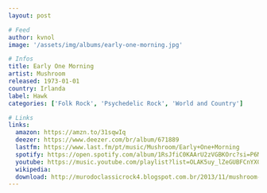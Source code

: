 ```yaml
---
layout: post

# Feed
author: kvnol
image: '/assets/img/albums/early-one-morning.jpg'

# Infos
title: Early One Morning
artist: Mushroom
released: 1973-01-01
country: Irlanda
label: Hawk
categories: ['Folk Rock', 'Psychedelic Rock', 'World and Country']

# Links
links:
  amazon: https://amzn.to/31sqwIq
  deezer: https://www.deezer.com/br/album/671889
  lastfm: https://www.last.fm/pt/music/Mushroom/Early+One+Morning
  spotify: https://open.spotify.com/album/1RsJfiC0KAArU2zVGBKOrc?si=P6MgYoKRQhKHL_JDywp0jg
  youtube: https://music.youtube.com/playlist?list=OLAK5uy_lZeGUBFCnYXGQ69Cb-QZaWiYhatn9A8Hg
  wikipedia:
  download: http://murodoclassicrock4.blogspot.com.br/2013/11/mushroom-early-one-morning-1973.html
---
```

